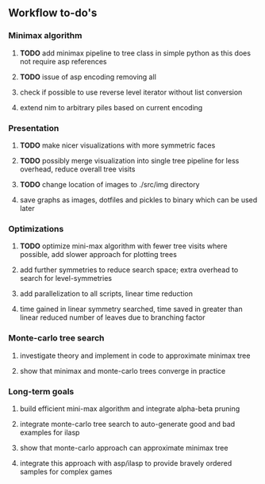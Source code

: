 Workflow to-do\'s
-----------------

### Minimax algorithm

1.  **TODO** add minimax pipeline to tree class in simple
    python as this does not require asp references

2.  **TODO** issue of asp encoding removing all

3.  check if possible to use reverse level iterator without list
    conversion

4.  extend nim to arbitrary piles based on current encoding

### Presentation

1.  **TODO** make nicer visualizations with more symmetric
    faces

2.  **TODO** possibly merge visualization into single tree
    pipeline for less overhead, reduce overall tree visits

3.  **TODO** change location of images to ./src/img directory

4.  save graphs as images, dotfiles and pickles to binary which can be
    used later

### Optimizations

1.  **TODO** optimize mini-max algorithm with fewer tree
    visits where possible, add slower approach for plotting trees

2.  add further symmetries to reduce search space; extra overhead to
    search for level-symmetries

3.  add parallelization to all scripts, linear time reduction

4.  time gained in linear symmetry searched, time saved in greater than
    linear reduced number of leaves due to branching factor

### Monte-carlo tree search

1.  investigate theory and implement in code to approximate minimax tree

2.  show that minimax and monte-carlo trees converge in practice

### Long-term goals

1.  build efficient mini-max algorithm and integrate alpha-beta pruning

2.  integrate monte-carlo tree search to auto-generate good and bad
    examples for ilasp

3.  show that monte-carlo approach can approximate minimax tree

4.  integrate this approach with asp/ilasp to provide bravely ordered
    samples for complex games
